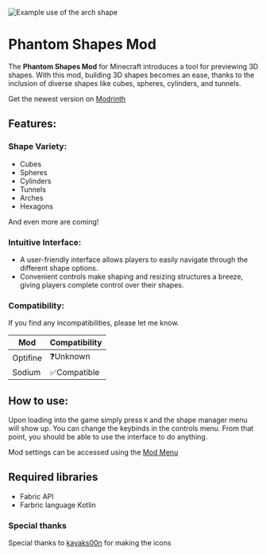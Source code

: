 ![Example use of the arch shape](https://cdn.modrinth.com/data/TLvlCunx/images/7b9255599d3f41dd747e69b3d77f945b676aba54.png)

# Phantom Shapes Mod

The **Phantom Shapes Mod** for Minecraft introduces a tool for previewing 3D shapes.
With this mod, building 3D shapes
becomes an ease, thanks to the inclusion of diverse shapes like cubes, spheres, cylinders, and tunnels.

Get the newest version on [Modrinth](https://modrinth.com/mod/phantomshapes)

## Features:

### Shape Variety:

- Cubes
- Spheres
- Cylinders
- Tunnels
- Arches
- Hexagons

And even more are coming!

### Intuitive Interface:

- A user-friendly interface allows players to easily navigate through the different shape options.
- Convenient controls make shaping and resizing structures a breeze, giving players complete control over their shapes.

### Compatibility:

If you find any incompatibilities, please let me know.

| Mod      | Compatibility |
|----------|--------------|
| Optifine | ❓Unknown     |
| Sodium   | ✅Compatible |

## How to use:

Upon loading into the game simply press `K` and the shape manager menu will show up.
You can change the keybinds in the controls menu.
From that point, you should be able to use the interface to do anything.

Mod settings can be accessed using the [Mod Menu](https://modrinth.com/mod/modmenu)

## Required libraries

- Fabric API
- Farbric language Kotlin

### Special thanks

Special thanks to [kayaks00n](https://www.tumblr.com/kayaks00n) for making the icons